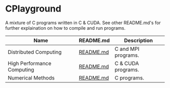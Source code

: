 # CPlayground

A mixture of C programs written in C & CUDA. See other README.md's for further explaination on how to compile and run programs. 

| Name | README.md | Description |
|---------------|------|-------------|
| Distributed Computing | [README.md](./DistributedComputing/README.md) | C and MPI programs. |
| High Performance Computing | [README.md](./HighPerformanceComputing/README.md) | C & CUDA programs. |
| Numerical Methods | [README.md](./NumericalMethods/README.md) | C programs. |